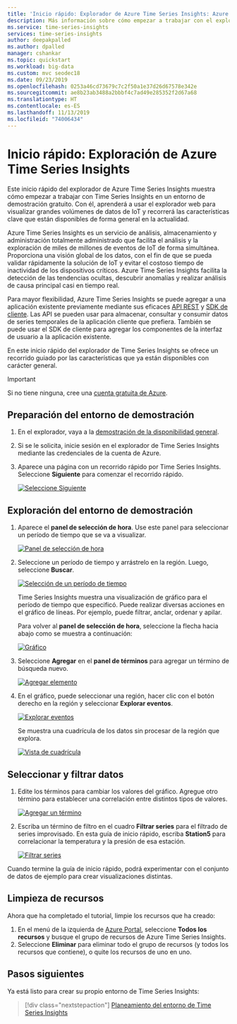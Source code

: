 ```yaml
---
title: 'Inicio rápido: Explorador de Azure Time Series Insights: Azure Time Series Insights | Microsoft Docs'
description: Más información sobre cómo empezar a trabajar con el explorador de Azure Time Series Insights. Visualice grandes volúmenes de datos de IoT y conozca las características clave de su entorno.
ms.service: time-series-insights
services: time-series-insights
author: deepakpalled
ms.author: dpalled
manager: cshankar
ms.topic: quickstart
ms.workload: big-data
ms.custom: mvc seodec18
ms.date: 09/23/2019
ms.openlocfilehash: 0253a46cd73679c7c2f50a1e37d26d67578e342e
ms.sourcegitcommit: ae8b23ab3488a2bbbf4c7ad49e285352f2d67a68
ms.translationtype: HT
ms.contentlocale: es-ES
ms.lasthandoff: 11/13/2019
ms.locfileid: "74006434"
---
```

# <a name="quickstart-explore-azure-time-series-insights"></a>Inicio rápido: Exploración de Azure Time Series Insights

Este inicio rápido del explorador de Azure Time Series Insights muestra cómo empezar a trabajar con Time Series Insights en un entorno de demostración gratuito. Con él, aprenderá a usar el explorador web para visualizar grandes volúmenes de datos de IoT y recorrerá las características clave que están disponibles de forma general en la actualidad.

Azure Time Series Insights es un servicio de análisis, almacenamiento y administración totalmente administrado que facilita el análisis y la exploración de miles de millones de eventos de IoT de forma simultánea. Proporciona una visión global de los datos, con el fin de que se pueda validar rápidamente la solución de IoT y evitar el costoso tiempo de inactividad de los dispositivos críticos. Azure Time Series Insights facilita la detección de las tendencias ocultas, descubrir anomalías y realizar análisis de causa principal casi en tiempo real.

Para mayor flexibilidad, Azure Time Series Insights se puede agregar a una aplicación existente previamente mediante sus eficaces [API REST](./time-series-insights-update-tsq.md) y [SDK de cliente](https://github.com/microsoft/tsiclient). Las API se pueden usar para almacenar, consultar y consumir datos de series temporales de la aplicación cliente que prefiera. También se puede usar el SDK de cliente para agregar los componentes de la interfaz de usuario a la aplicación existente.

En este inicio rápido del explorador de Time Series Insights se ofrece un recorrido guiado por las características que ya están disponibles con carácter general.

> [!IMPORTANT]
> Si no tiene ninguna, cree una [cuenta gratuita de Azure](https://azure.microsoft.com/free/?ref=microsoft.com&utm_source=microsoft.com&utm_medium=docs&utm_campaign=visualstudio).

## <a name="prepare-the-demo-environment"></a>Preparación del entorno de demostración

1. En el explorador, vaya a la [demostración de la disponibilidad general](https://insights.timeseries.azure.com/demo).

1. Si se le solicita, inicie sesión en el explorador de Time Series Insights mediante las credenciales de la cuenta de Azure.

1. Aparece una página con un recorrido rápido por Time Series Insights. Seleccione **Siguiente** para comenzar el recorrido rápido.

   [![Seleccione Siguiente](media/quickstart/quickstart1.png)](media/quickstart/quickstart1.png#lightbox)

## <a name="explore-the-demo-environment"></a>Exploración del entorno de demostración

1. Aparece el **panel de selección de hora**. Use este panel para seleccionar un período de tiempo que se va a visualizar.

   [![Panel de selección de hora](media/quickstart/quickstart2.png)](media/quickstart/quickstart2.png#lightbox)

1. Seleccione un período de tiempo y arrástrelo en la región. Luego, seleccione **Buscar**.

   [![Selección de un período de tiempo](media/quickstart/quickstart3.png)](media/quickstart/quickstart3.png#lightbox)

   Time Series Insights muestra una visualización de gráfico para el período de tiempo que especificó. Puede realizar diversas acciones en el gráfico de líneas. Por ejemplo, puede filtrar, anclar, ordenar y apilar.

   Para volver al **panel de selección de hora**, seleccione la flecha hacia abajo como se muestra a continuación:

   [![Gráfico](media/quickstart/quickstart4.png)](media/quickstart/quickstart4.png#lightbox)

1. Seleccione **Agregar** en el **panel de términos** para agregar un término de búsqueda nuevo.

   [![Agregar elemento](media/quickstart/quickstart5.png)](media/quickstart/quickstart5.png#lightbox)

1. En el gráfico, puede seleccionar una región, hacer clic con el botón derecho en la región y seleccionar **Explorar eventos**.

   [![Explorar eventos](media/quickstart/quickstart6.png)](media/quickstart/quickstart6.png#lightbox)

   Se muestra una cuadrícula de los datos sin procesar de la región que explora.

   [![Vista de cuadrícula](media/quickstart/quickstart7.png)](media/quickstart/quickstart7.png#lightbox)

## <a name="select-and-filter-data"></a>Seleccionar y filtrar datos

1. Edite los términos para cambiar los valores del gráfico. Agregue otro término para establecer una correlación entre distintos tipos de valores.

   [![Agregar un término](media/quickstart/quickstart8.png)](media/quickstart/quickstart8.png#lightbox)

1. Escriba un término de filtro en el cuadro **Filtrar series** para el filtrado de series improvisado. En esta guía de inicio rápido, escriba **Station5** para correlacionar la temperatura y la presión de esa estación.

   [![Filtrar series](media/quickstart/quickstart9.png)](media/quickstart/quickstart9.png#lightbox)

Cuando termine la guía de inicio rápido, podrá experimentar con el conjunto de datos de ejemplo para crear visualizaciones distintas.

## <a name="clean-up-resources"></a>Limpieza de recursos

Ahora que ha completado el tutorial, limpie los recursos que ha creado:

1. En el menú de la izquierda de [Azure Portal](https://portal.azure.com), seleccione **Todos los recursos** y busque el grupo de recursos de Azure Time Series Insights.
1. Seleccione **Eliminar** para eliminar todo el grupo de recursos (y todos los recursos que contiene), o quite los recursos de uno en uno.

## <a name="next-steps"></a>Pasos siguientes

Ya está listo para crear su propio entorno de Time Series Insights:
> [!div class="nextstepaction"]
> [Planeamiento del entorno de Time Series Insights](time-series-insights-environment-planning.md)
